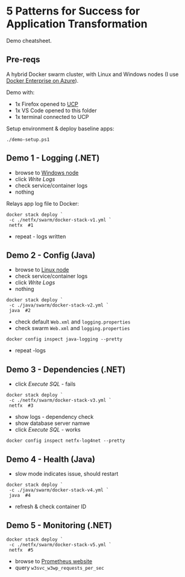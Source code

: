 # 5 Patterns for Success for Application Transformation

Demo cheatsheet.

## Pre-reqs

A hybrid Docker swarm cluster, with Linux and Windows nodes (I use [Docker Enterprise on Azure](https://dockr.ly/azure)).

Demo with:

- 1x Firefox opened to [UCP](https://ucp.sixeyed.com)
- 1x VS Code opened to this folder
- 1x terminal connected to UCP

Setup environment & deploy baseline apps:

```
./demo-setup.ps1
```

## Demo 1 - Logging (.NET)

- browse to [Windows node](http://wlb.sixeyed.com:8082)
- click _Write Logs_
- check service/container logs
- nothing

Relays app log file to Docker:

```
docker stack deploy `
 -c ./netfx/swarm/docker-stack-v1.yml `
 netfx  #1
```

- repeat - logs written

## Demo 2 - Config (Java)

- browse to [Linux node](http://llb.sixeyed.com:8070)
- check service/container logs
- click _Write Logs_
- nothing

```
docker stack deploy `
 -c ./java/swarm/docker-stack-v2.yml `
 java  #2
```

- check default `Web.xml` and `logging.properties`
- check swarm `Web.xml` and `logging.properties`

```
docker config inspect java-logging --pretty
```

- repeat
  -logs

## Demo 3 - Dependencies (.NET)

- click _Execute SQL_ - fails

```
docker stack deploy `
 -c ./netfx/swarm/docker-stack-v3.yml `
 netfx  #3
```

- show logs - dependency check
- show database server namwe
- click _Execute SQL_ - works

```
docker config inspect netfx-log4net --pretty
```

## Demo 4 - Health (Java)

- slow mode indicates issue, should restart

```
docker stack deploy `
 -c ./java/swarm/docker-stack-v4.yml `
 java  #4
```

- refresh & check container ID

## Demo 5 - Monitoring (.NET)

```
docker stack deploy `
 -c ./netfx/swarm/docker-stack-v5.yml `
 netfx  #5
```

- browse to [Prometheus website](http://llb.sixeyed.com:9088)
- query `w3svc_w3wp_requests_per_sec`
